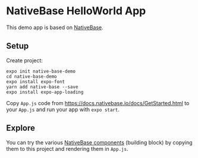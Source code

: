 # NativeBase HelloWorld App

This demo app is based on [NativeBase](https://nativebase.io/).

## Setup
Create project:
```
expo init native-base-demo
cd native-base-demo
expo install expo-font
yarn add native-base --save
expo install expo-app-loading
```
Copy `App.js` code from https://docs.nativebase.io/docs/GetStarted.html to
your `App.js` and run your app with `expo start`.

## Explore
You can try the various [NativeBase components](https://docs.nativebase.io/Components.html#Components) (building block) by copying them
to this project and rendering them in `App.js`.
